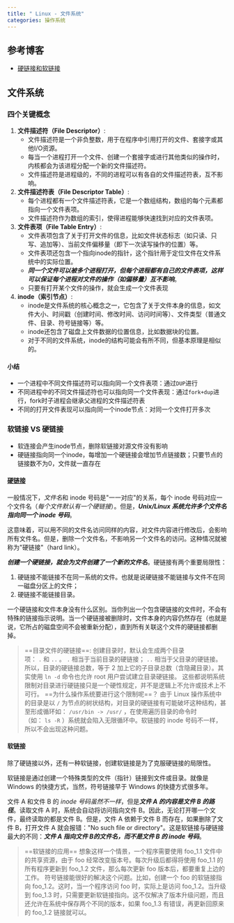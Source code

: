 ```yaml
---
title: " Linux - 文件系统"
categories: 操作系统
---
```

## 参考博客
- [硬链接和软链接](https://gnu-linux.readthedocs.io/zh/latest/Chapter03/00_link.html#id2)

## 文件系统
### 四个关键概念
1. **文件描述符（File Descriptor）**:
    - 文件描述符是一个非负整数，用于在程序中引用打开的文件、套接字或其他I/O资源。
    - 每当一个进程打开一个文件、创建一个套接字或进行其他类似的操作时，内核都会为该进程分配一个新的文件描述符。
    - 文件描述符是进程级的，不同的进程可以有各自的文件描述符表，互不影响。
2. **文件描述符表（File Descriptor Table）**:
    - 每个进程都有一个文件描述符表，它是一个数组结构，数组的每个元素都指向一个文件表项。
    - 文件描述符作为数组的索引，使得进程能够快速找到对应的文件表项。
3. **文件表项（File Table Entry）**:
    - 文件表项包含了关于打开文件的信息，比如文件状态标志（如只读、只写、追加等）、当前文件偏移量（即下一次读写操作的位置）等。
    - 文件表项还包含一个指向inode的指针，这个指针用于定位文件在文件系统中的实际位置。
    - ***同一个文件可以被多个进程打开，但每个进程都有自己的文件表项，这样可以保证每个进程对文件的操作（如偏移量）互不影响***。
    - 只要有打开某个文件的操作，就会生成一个文件表现
1. **inode（索引节点）**:
    - inode是文件系统的核心概念之一，它包含了关于文件本身的信息，如文件大小、时间戳（创建时间、修改时间、访问时间等）、文件类型（普通文件、目录、符号链接等）等。
    - inode还包含了磁盘上文件数据的位置信息，比如数据块的位置。
    - 对于不同的文件系统，inode的结构可能会有所不同，但基本原理是相似的。
#### 小结
- 一个进程中不同文件描述符可以指向同一个文件表项：通过`DUP`进行
- 不同进程中的不同文件描述符也可以指向同一个文件表现：通过`fork+dup`进行，fork时子进程会继承父进程的文件描述符表
- 不同的打开文件表现可以指向同一个inode节点：对同一个文件打开多次

### 软链接 VS 硬链接
-  软连接会产生inode节点，删除软链接对源文件没有影响
-  硬链接指向同一个inode，每增加一个硬链接会增加节点链接数；只要节点的链接数不为0，文件就一直存在
#### [硬链接](https://gnu-linux.readthedocs.io/zh/latest/Chapter03/00_link.html#id2 "永久链接至标题")
一般情况下，*文件名*和 inode 号码是"一一对应"的关系，每个 inode 号码对应一个文件名（*每个文件默认有一个硬链接*）。但是，***Unix/Linux 系统允许多个文件名指向同一个 inode 号码***。

这意味着，可以用不同的文件名访问同样的内容，对文件内容进行修改后，会影响所有文件名。但是，删除一个文件名，不影响另一个文件名的访问。这种情况就被称为"硬链接"（hard link）。

***创建一个硬链接，就会为文件创建了一个新的文件名***。硬链接有两个重要局限性：

1. 硬链接不能链接不在同一系统的文件。也就是说硬链接不能链接与文件不在同一磁盘分区上的文件；
2. 硬链接不能链接目录。

一个硬链接和文件本身没有什么区别。当你列出一个包含硬链接的文件时，不会有特殊的链接指示说明。当一个硬链接被删除时，文件本身的内容仍然存在（也就是说，它所占的磁盘空间不会被重新分配），直到所有关联这个文件的硬链接都删掉。

>==目录文件的硬链接==:
>创建目录时，默认会生成两个目录项： `.` 和 `..` 。 `.` 相当于当前目录的硬链接； `..` 相当于父目录的硬链接。所以，目录的硬链接总数，等于 2 加上它的子目录总数（含隐藏目录）。其实使用 `ln -d` 命令也允许 root 用户尝试建立目录硬链接。
>这些都说明系统限制对目录进行硬链接只是一个硬性规定，并不是逻辑上不允许或技术上不可行。
>==为什么操作系统要进行这个限制呢==？
>由于 Linux 操作系统中的目录是以 `/` 为节点的树状结构，对目录的硬链接有可能破坏这种结构，甚至形成循环如： `/usr/bin -> /usr/` ，在使用遍历目录的命令时（如： `ls -R` ）系统就会陷入无限循环中。软链接的 inode 号码不一样，所以不会出现这种问题。

#### 软链接
除了硬链接以外，还有一种软链接，创建软链接是为了克服硬链接的局限性。

软链接是通过创建一个特殊类型的文件（指针）链接到文件或目录。就像是 Windows 的快捷方式，当然，符号链接早于 Windows 的快捷方式很多年。

文件 A 和文件 B 的 *inode 号码虽然不一样*，但是***文件 A 的内容是文件 B 的路径***。读取文件 A 时，系统会自动将访问指向文件 B。因此，无论打开哪一个文件，最终读取的都是文件 B。但是，文件 A 依赖于文件 B 而存在，如果删除了文件 B，打开文件 A 就会报错："No such file or directory"。这是软链接与硬链接最大的不同：***文件 A 指向文件 B的文件名，而不是文件 B 的 inode 号码***。

>==软链接的应用==
>想象这样一个情景，一个程序需要使用 foo_1.1 文件中的共享资源，由于 foo 经常改变版本号。每次升级后都得将使用 foo_1.1 的所有程序更新到 foo_1.2 文件，那么每次更新 foo 版本后，都要重复上边的工作。
>符号链接能很好的解决这个问题。比如，创建一个 foo 的软链接指向 foo_1.2。这时，当一个程序访问 foo 时，实际上是访问 foo_1.2。当升级到 foo_1.3 时，只需要更新软链接指向。这不仅解决了版本升级问题，而且还允许在系统中保存两个不同的版本，如果 foo_1.3 有错误，再更新回原来的 foo_1.2 链接就可以。
